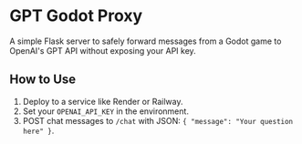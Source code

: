 
# GPT Godot Proxy

A simple Flask server to safely forward messages from a Godot game to OpenAI's GPT API without exposing your API key.

## How to Use

1. Deploy to a service like Render or Railway.
2. Set your `OPENAI_API_KEY` in the environment.
3. POST chat messages to `/chat` with JSON: `{ "message": "Your question here" }`.
